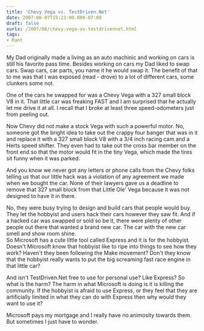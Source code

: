 ```yaml
---
title: 'Chevy Vega vs. TestDriven.Net'
date: 2007-06-07T15:23:00.000-07:00
draft: false
xurlx: /2007/06/chevy-vega-vs-testdrivennet.html
tags: 
- Rant
---
```


My Dad originally made a living as an auto machinic and working on cars is still his favorite pass time. Besides working on cars my Dad liked to swap cars. Swap cars, car parts, you name it he would swap it. The benefit of that to me was that I was exposed (read - drove) to a lot of different cars, some clunkers some not.  
  
One of the cars he swapped for was a Chevy Vega with a 327 small block V8 in it. That little car was freaking FAST and I am surprised that he actually let me drive it at all. I recall that I broke at least three speed-odometers just from peeling out.  
  
Now Chevy did not make a stock Vega with such a powerful motor. No, someone got the bright idea to take out the crappy four banger that was in it and replace it with a 327 small block V8 with a 3/4 inch racing cam and a Herts speed shifter. They even had to take out the cross bar member on the front end so that the motor would fit in the tiny Vega, which made the tires sit funny when it was parked.  
  
And you know we never got any letters or phone calls from the Chevy folks telling us that our little hack was a violation of any agreement we made when we bought the car. None of their lawyers gave us a deadline to remove that 327 small block from that Little Ole' Vega because it was not designed to have it in there.  
  
No, they were busy trying to design and build cars that people would buy. They let the hobbyist and users hack their cars however they saw fit. And if a hacked car was swapped or sold so be it, there were plenty of other people out there that wanted a brand new car. The car with the new car smell and show room shine.  
So Microsoft has a cute little tool called Express and it is for the hobbyist. Doesn't Microsoft know that hobbyist like to ripe into things to see how they work? Haven't they been following the Make movement? Don't they know that the hobbyist really wants to put the big screaming fast race engine in that little car?  
  
And isn't TestDriven.Net free to use for personal use? Like Express? So what is the harm? The harm in what Microsoft is doing is it is killing the community. If the hobbyist is afraid to use Express, or they feel that they are artificially limited in what they can do with Express then why would they want to use it?  
  
Microsoft pays my mortgage and I really have no animosity towards them. But sometimes I just have to wonder.